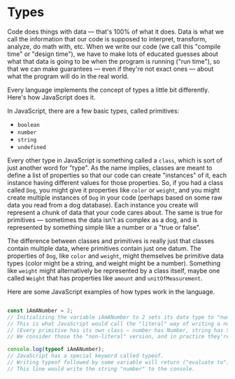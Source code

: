 # Types

Code does things with data — that's 100% of what it does. Data is what we call the information that our code is supposed to interpret, transform, analyze, do math with, etc. When we write our code (we call this "compile time" or "design time"), we have to make lots of educated guesses about what that data is going to be when the program is running ("run time"), so that we can make guarantees — even if they're not exact ones — about what the program will do in the real world.

Every language implements the concept of types a little bit differently. Here's how JavaScript does it.

In JavaScript, there are a few basic types, called primitives:

- `boolean`
- `number`
- `string`
- `undefined`

Every other type in JavaScript is something called a `class`, which is sort of just another word for "type". As the name implies, classes are meant to define a list of properties so that our code can create "instances" of it, each instance having different values for those properties. So, if you had a class called `Dog`, you might give it properties like `color` or `weight`, and you might create multiple instances of `Dog` in your code (perhaps based on some raw data you read from a dog database). Each instance you create will represent a chunk of data that your code cares about. The same is true for primitives — sometimes the data isn't as complex as a dog, and is represented by something simple like a number or a "true or false".

The difference between classes and primitives is really just that classes contain multiple data, where primitives contain just one datum. The properties of `Dog`, like `color` and `weight`, might themselves be primitive data types (color might be a string, and weight might be a number). Something like `weight` might alternatively be represented by a class itself, maybe one called `Weight` that has properties like `amount` and `unitOfMeasurement`.

Here are some JavaScript examples of how types work in the language.

```js

const iAmANumber = 2;
// Initializing the variable iAmANumber to 2 sets its data type to "number".
// This is what JavaScript would call the "literal" way of writing a number.
// (Every primitive has its own class — number has Number, string has String, etc.
// We consider those the "non-literal" version, and in practice they're almost never used.)

console.log(typeof iAmANumber);
// JavaScript has a special keyword called typeof.
// Writing typeof followed by some variable will return ("evaluate to") the name of its type when run.
// This line would write the string "number" to the console.

```


